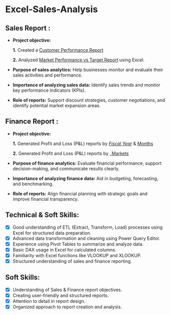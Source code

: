 # Excel-Sales-Analysis

## Sales Report :

- **Project objective:** 

    **1.** Created a [Customer Performance Report](https://github.com/AbhishekBillar/Excel-Sales-Analysis/blob/main/Customer%20Performance%20Report.pdf) 

    **2.** Analyzed [Market Performance vs Target Report](https://github.com/AbhishekBillar/Excel-Sales-Analysis/blob/main/Market%20Performance%20vs%20Target%20Report.pdf) using Excel.

- **Purpose of sales analytics:** Help businesses monitor and evaluate their sales activities and performance.

- **Importance of analyzing sales data:** Identify sales trends and monitor key performance indicators (KPIs).

- **Role of reports:** Support discount strategies, customer negotiations, and identify potential market expansion areas.


## Finance Report :

- **Project objective:** 

    **1.** Generated Profit and Loss (P&L) reports by _[Fiscal Year](https://github.com/AbhishekBillar/Excel-Sales-Analysis/blob/main/P%26L%20Statement%20by%20Fiscal%20Year.pdf)_ & [Months](https://github.com/AbhishekBillar/Excel-Sales-Analysis/blob/main/P%26L%20Statement%20by%20Months.pdf)

   **2.** Generated Profit and Loss (P&L) reports by _[Markets](https://github.com/AbhishekBillar/Excel-Sales-Analysis/blob/main/P%26L%20Statement%20by%20Markets.pdf)
- **Purpose of finance analytics:** Evaluate financial performance, support decision-making, and communicate results clearly.

- **Importance of analyzing finance data:** Aid in budgeting, forecasting, and benchmarking.

- **Role of reports:** Align financial planning with strategic goals and improve financial transparency.


## Technical & Soft Skills:
- [x] Good understanding of ETL (Extract, Transform, Load) processes using Excel for structured data preparation.
- [x] Advanced data transformation and cleaning using Power Query Editor.
- [x] Experience using Pivot Tables to summarize and analyze data.
- [x] Basic DAX usage in Excel for calculated columns.
- [x] Familiarity with Excel functions like VLOOKUP and XLOOKUP.
- [x] Structured understanding of sales and finance reporting.

## Soft Skills:
- [x] Understanding of Sales & Finance report objectives.
- [x] Creating user-friendly and structured reports.
- [x] Attention to detail in report design.
- [x] Organized approach to report creation and analysis.
